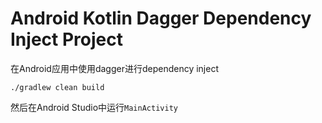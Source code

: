 Android Kotlin Dagger Dependency Inject Project
===========================

在Android应用中使用dagger进行dependency inject

```
./gradlew clean build
```

然后在Android Studio中运行`MainActivity`